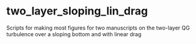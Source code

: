 # two_layer_sloping_lin_drag
Scripts for making most figures for two manuscripts on the two-layer QG turbulence over a sloping bottom and with linear drag
